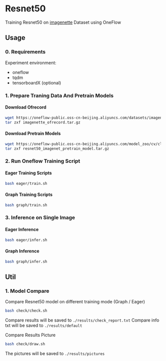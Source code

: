 # Resnet50
Training Resnet50 on [imagenette](https://github.com/fastai/imagenette) Dataset using OneFlow

## Usage
### 0. Requirements
Experiment environment:
- oneflow
- tqdm
- tensorboardX (optional)

### 1. Prepare Traning Data And Pretrain Models
#### Download Ofrecord
```bash
wget https://oneflow-public.oss-cn-beijing.aliyuncs.com/datasets/imagenette_ofrecord.tar.gz
tar zxf imagenette_ofrecord.tar.gz
```

#### Download Pretrain Models

```bash
wget https://oneflow-public.oss-cn-beijing.aliyuncs.com/model_zoo/cv/classification/resnet50_imagenet_pretrain_model.tar.gz
tar zxf resnet50_imagenet_pretrain_model.tar.gz
```

### 2. Run Oneflow Training Script
#### Eager Training Scripts
```bash
bash eager/train.sh
```

#### Graph Training Scripts
```bash
bash graph/train.sh
```


### 3. Inference on Single Image
#### Eager Inference
```bash
bash eager/infer.sh
```

#### Graph Inference
```bash
bash graph/infer.sh
```

## Util
### 1. Model Compare
Compare Resnet50 model on different training mode (Graph / Eager)
```bash
bash check/check.sh
```
Compare results will be saved to `./results/check_report.txt`
Compare info txt will be saved to `./results/default`

Compare Results Picture
```bash
bash check/draw.sh
```
The pictures will be saved to `./results/pictures`